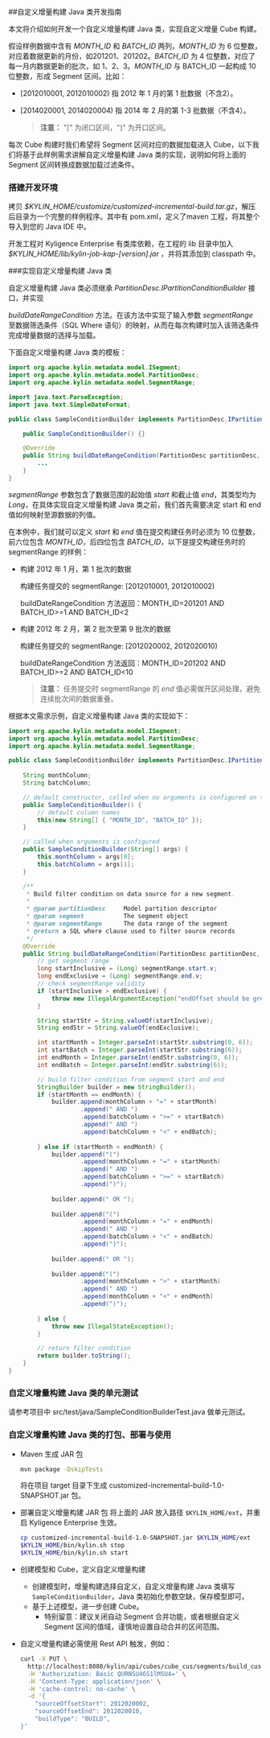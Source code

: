 ##自定义增量构建 Java 类开发指南

本文将介绍如何开发一个自定义增量构建 Java 类，实现自定义增量 Cube 构建。

假设样例数据中含有 *MONTH_ID* 和 *BATCH_ID* 两列，*MONTH_ID* 为 6 位整数，对应着数据更新的月份，如201201、201202。*BATCH_ID* 为 4 位整数，对应了每一月内数据更新的批次，如 1、2、3。*MONTH_ID* 与 BATCH_ID 一起构成 10  位整数，形成 Segment 区间。比如：

- [2012010001, 2012010002) 指 2012 年 1 月的第 1 批数据（不含2）。

- [2014020001, 2014020004) 指 2014 年 2 月的第 1-3 批数据（不含4）。

  > **注意：** "[" 为闭口区间，")" 为开口区间。

每次 Cube 构建时我们希望将 Segment 区间对应的数据加载进入 Cube，以下我们将基于此样例需求讲解自定义增量构建 Java 类的实现，说明如何将上面的 Segment 区间转换成数据加载过滤条件。

### 搭建开发环境

拷贝 *$KYLIN_HOME/customize/customized-incremental-build.tar.gz*，解压后目录为一个完整的样例程序。其中有 pom.xml，定义了maven 工程，将其整个导入到您的 Java IDE 中。

开发工程对 Kyligence Enterprise 有类库依赖，在工程的 lib 目录中加入 *$KYLIN_HOME/lib/kylin-job-kap-[*version*].jar* ，并将其添加到 classpath 中。

###实现自定义增量构建 Java 类

自定义增量构建 Java 类必须继承 *PartitionDesc.IPartitionConditionBuilder* 接口，并实现

*buildDateRangeCondition* 方法。在该方法中实现了输入参数 *segmentRange* 至数据筛选条件（SQL Where 语句）的映射，从而在每次构建时加入该筛选条件完成增量数据的选择与加载。

下面自定义增量构建 Java 类的模板：

```java
import org.apache.kylin.metadata.model.ISegment;
import org.apache.kylin.metadata.model.PartitionDesc;
import org.apache.kylin.metadata.model.SegmentRange;

import java.text.ParseException;
import java.text.SimpleDateFormat;

public class SampleConditionBuilder implements PartitionDesc.IPartitionConditionBuilder {

    public SampleConditionBuilder() {}

    @Override
    public String buildDateRangeCondition(PartitionDesc partitionDesc, ISegment segment, SegmentRange segmentRange) {
		...
    }
}
```

*segmentRange* 参数包含了数据范围的起始值 *start* 和截止值 *end*，其类型均为 *Long*，在具体实现自定义增量构建 Java 类之前，我们首先需要决定 start 和 end 值如何映射至源数据的列值。

在本例中，我们就可以定义 *start* 和 *end* 值在提交构建任务时必须为 10 位整数，前六位包含 *MONTH_ID*，后四位包含 *BATCH_ID*，以下是提交构建任务时的 segmentRange 的样例：

- 构建 2012 年 1 月，第 1 批次的数据

  构建任务提交的 segmentRange: [2012010001, 2012010002)

  buildDateRangeCondition 方法返回：MONTH_ID=201201 AND BATCH_ID>=1 AND BATCH_ID<2

- 构建 2012 年 2 月，第 2 批次至第 9 批次的数据

  构建任务提交的 segmentRange: [2012020002, 2012020010)

  buildDateRangeCondition 方法返回：MONTH_ID=201202 AND BATCH_ID>=2 AND BATCH_ID<10

  > **注意：** 任务提交时 segmentRange 的 *end* 值必需做开区间处理，避免连续批次间的数据重叠。

根据本文需求示例，自定义增量构建 Java 类的实现如下：

```java
import org.apache.kylin.metadata.model.ISegment;
import org.apache.kylin.metadata.model.PartitionDesc;
import org.apache.kylin.metadata.model.SegmentRange;

public class SampleConditionBuilder implements PartitionDesc.IPartitionConditionBuilder {
    
    String monthColumn;
    String batchColumn;

    // default constructor, called when no arguments is configured on the type of customized incremental build
    public SampleConditionBuilder() {
        // default column names
        this(new String[] { "MONTH_ID", "BATCH_ID" });
    }

    // called when arguments is configured
    public SampleConditionBuilder(String[] args) {
        this.monthColumn = args[0];
        this.batchColumn = args[1];
    }

    /**
     * Build filter condition on data source for a new segment.
     * 
     * @param partitionDesc     Model partition descriptor
     * @param segment           The segment object
     * @param segmentRange      The data range of the segment
     * @return a SQL where clause used to filter source records
     */
    @Override
    public String buildDateRangeCondition(PartitionDesc partitionDesc, ISegment segment, SegmentRange segmentRange) {
        // get segment range
        long startInclusive = (Long) segmentRange.start.v;
        long endExclusive = (Long) segmentRange.end.v;
        // check segmentRange validity
        if (startInclusive > endExclusive) {
            throw new IllegalArgumentException("endOffset should be greater than startOffset!");
        }

        String startStr = String.valueOf(startInclusive);
        String endStr = String.valueOf(endExclusive);

        int startMonth = Integer.parseInt(startStr.substring(0, 6));
        int startBatch = Integer.parseInt(startStr.substring(6));
        int endMonth = Integer.parseInt(endStr.substring(0, 6));
        int endBatch = Integer.parseInt(endStr.substring(6));

        // build filter condition from segment start and end
        StringBuilder builder = new StringBuilder();
        if (startMonth == endMonth) {
            builder.append(monthColumn + "=" + startMonth)
                    .append(" AND ")
                    .append(batchColumn + ">=" + startBatch)
                    .append(" AND ")
                    .append(batchColumn + "<" + endBatch);
            
        } else if (startMonth < endMonth) {
            builder.append("(")
                    .append(monthColumn + "=" + startMonth)
                    .append(" AND ")
                    .append(batchColumn + ">=" + startBatch)
                    .append(")");
            
            builder.append(" OR ");
            
            builder.append("(")
                    .append(monthColumn + "=" + endMonth)
                    .append(" AND ")
                    .append(batchColumn + "<" + endBatch)
                    .append(")");
            
            builder.append(" OR ");
            
            builder.append("(")
                    .append(monthColumn + ">" + startMonth)
                    .append(" AND ")
                    .append(monthColumn + "<" + endMonth)
                    .append(")");
    
        } else {
            throw new IllegalStateException();
        }

        // return filter condition
        return builder.toString();
    }
}
```

### 自定义增量构建 Java 类的单元测试
请参考项目中 src/test/java/SampleConditionBuilderTest.java 做单元测试。


### 自定义增量构建 Java 类的打包、部署与使用
- Maven 生成 JAR 包
  ```sh
  mvn package -DskipTests
  ```

  将在项目 target 目录下生成 customized-incremental-build-1.0-SNAPSHOT.jar 包。

- 部署自定义增量构建 JAR 包
  将上面的 JAR 放入路径 `$KYLIN_HOME/ext`，并重启 Kyligence Enterprise 生效。
  ```sh
  cp customized-incremental-build-1.0-SNAPSHOT.jar $KYLIN_HOME/ext
  $KYLIN_HOME/bin/kylin.sh stop
  $KYLIN_HOME/bin/kylin.sh start
  ```

- 创建模型和 Cube，定义自定义增量构建

  - 创建模型时，增量构建选择自定义，自定义增量构建 Java 类填写 `SampleConditionBuilder`，Java 类初始化参数空缺，保存模型即可。
  - 基于上述模型，进一步创建 Cube。
    - 特别留意：建议关闭自动 Segment 合并功能，或者根据自定义 Segment 区间的值域，谨慎地设置自动合并的区间范围。

- 自定义增量构建必需使用 Rest API 触发，例如：
  ```sh
  curl -X PUT \
    http://localhost:8080/kylin/api/cubes/cube_cus/segments/build_customized \
    -H 'Authorization: Basic QURNSU46S1lMSU4=' \
    -H 'Content-Type: application/json' \
    -H 'cache-control: no-cache' \
    -d '{
      "sourceOffsetStart": 2012020002,
      "sourceOffsetEnd": 2012020010,
      "buildType": "BUILD",
  }'
  ```

